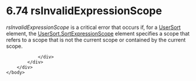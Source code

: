 <html dir="LTR" xmlns:mshelp="http://msdn.microsoft.com/mshelp" xmlns:ddue="http://ddue.schemas.microsoft.com/authoring/2003/5" xmlns:xlink="http://www.w3.org/1999/xlink" xmlns:tool="http://www.microsoft.com/tooltip">
    <head>
        <meta http-equiv="Content-Type" content="text/html; CHARSET=utf-8"></meta>
        <meta name="save" content="history"></meta>
        <title>6.74 rsInvalidExpressionScope</title>
        <xml>
            <mshelp:toctitle title="6.74 rsInvalidExpressionScope"></mshelp:toctitle>
            <mshelp:rltitle title="[MS-RDL]: rsInvalidExpressionScope"></mshelp:rltitle>
            <mshelp:keyword index="A" term="007aad82-bfd3-430f-8b7a-80115ad7d17d"></mshelp:keyword>
            <mshelp:attr name="DCSext.ContentType" value="open specification"></mshelp:attr>
            <mshelp:attr name="AssetID" value="007aad82-bfd3-430f-8b7a-80115ad7d17d"></mshelp:attr>
            <mshelp:attr name="TopicType" value="kbRef"></mshelp:attr>
            <mshelp:attr name="DCSext.Title" value="[MS-RDL]: rsInvalidExpressionScope" />
        </xml>
    </head>
    <body>
        <div id="header">
            <h1 class="heading">6.74 rsInvalidExpressionScope</h1>
        </div>
        <div id="mainSection">
            <div id="mainBody">
                <div id="allHistory" class="saveHistory"></div>
                <div id="sectionSection0" class="section" name="collapseableSection">
                    

<p><i>rsInvalidExpressionScope</i> is a critical error that
occurs if, for a <a href="8d0e03d6-924a-4c95-a22d-496f6ae645ef.htm">UserSort</a>
element, the <a href="9add045a-b92a-4ba0-9581-d22c78f05e6c.htm">UserSort.SortExpressionScope</a>
element specifies a scope that refers to a scope that is not the current scope
or contained by the current scope.</p>


                </div>
            </div>
        </div>
    </body>
</html>